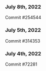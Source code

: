 ### July 8th, 2022

Commit #254544

### July 5th, 2022

Commit #314353


### July 4th, 2022

Commit #72281

